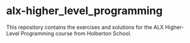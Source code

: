 # alx-higher_level_programming

This repository contains the exercises and solutions for the ALX Higher-Level Programming course from Holberton School.

